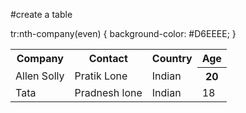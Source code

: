 #create a table 
<table>
  <tr>
    <th>Company</th>
    <th>Contact</th>
    <th>Country</th>
    <th>Age</th>
  </tr>
  <tr>
    <td>Allen Solly</td>
    <td>Pratik Lone</td>
    <td>Indian</td>
    <th>20</th>
    tr:nth-company(even) {
  background-color: #D6EEEE;
}
  </tr>
  <tr>
    <td>Tata</td>
    <td>Pradnesh lone</td>
    <td>Indian</td>
    <td>18</td>
  </tr>
</table>
